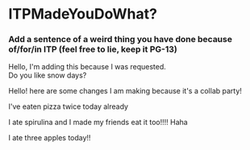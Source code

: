 # ITPMadeYouDoWhat?

### Add a sentence of a weird thing you have done because of/for/in ITP (feel free to lie, keep it PG-13)

Hello, I'm adding this because I was requested.  
Do you like snow days?


Hello! here are some changes I am making because it's a collab party!

I've eaten pizza twice today already

I ate spirulina and I made my friends eat it too!!!! Haha

I ate three apples today!!
